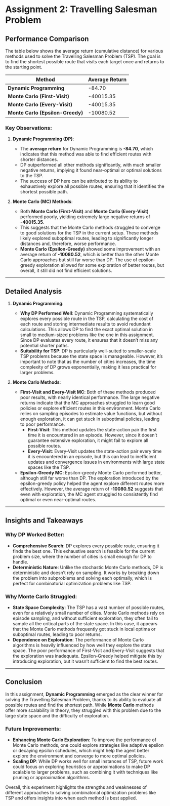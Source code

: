 # Assignment 2: Travelling Salesman Problem

## Performance Comparison

The table below shows the average return (cumulative distance) for various methods used to solve the Travelling Salesman Problem (TSP). The goal is to find the shortest possible route that visits each target once and returns to the starting point.

| Method                           | Average Return          |
|----------------------------------|-------------------------|
| **Dynamic Programming**              | -84.70                |
| **Monte Carlo (First-Visit)**        | -40015.35             |
| **Monte Carlo (Every-Visit)**        | -40015.35             |
| **Monte Carlo (Epsilon-Greedy)**     | -10080.52             |

### Key Observations:

1. **Dynamic Programming (DP)**:
    - The **average return** for Dynamic Programming is **-84.70**, which indicates that this method was able to find efficient routes with shorter distances.
    - DP outperformed all other methods significantly, with much smaller negative returns, implying it found near-optimal or optimal solutions to the TSP.
    - The success of DP here can be attributed to its ability to exhaustively explore all possible routes, ensuring that it identifies the shortest possible path.

2. **Monte Carlo (MC) Methods**:
    - Both **Monte Carlo (First-Visit)** and **Monte Carlo (Every-Visit)** performed poorly, yielding extremely large negative returns of **-40015.35**.
    - This suggests that the Monte Carlo methods struggled to converge to good solutions for the TSP in the current setup. These methods likely explored suboptimal routes, leading to significantly longer distances and, therefore, worse performance.
    - **Monte Carlo (Epsilon-Greedy)** showed some improvement with an average return of **-10080.52**, which is better than the other Monte Carlo approaches but still far worse than DP. The use of epsilon-greedy exploration allowed for some exploration of better routes, but overall, it still did not find efficient solutions.

---

## Detailed Analysis

1. **Dynamic Programming**:
    - **Why DP Performed Well**: Dynamic Programming systematically explores every possible route in the TSP, calculating the cost of each route and storing intermediate results to avoid redundant calculations. This allows DP to find the exact optimal solution in small to medium-sized problems like the one in this assignment. Since DP evaluates every route, it ensures that it doesn’t miss any potential shorter paths.
    - **Suitability for TSP**: DP is particularly well-suited to smaller-scale TSP problems because the state space is manageable. However, it’s important to note that as the number of cities increases, the time complexity of DP grows exponentially, making it less practical for larger problems.

2. **Monte Carlo Methods**:
    - **First-Visit and Every-Visit MC**: Both of these methods produced poor results, with nearly identical performance. The large negative returns indicate that the MC approaches struggled to learn good policies or explore efficient routes in this environment. Monte Carlo relies on sampling episodes to estimate value functions, but without enough exploration, it can get stuck in suboptimal policies, leading to poor performance.
        - **First-Visit**: This method updates the state-action pair the first time it is encountered in an episode. However, since it doesn’t guarantee extensive exploration, it might fail to explore all possible routes.
        - **Every-Visit**: Every-Visit updates the state-action pair every time it is encountered in an episode, but this can lead to inefficient updates and convergence issues in environments with large state spaces like the TSP.
    - **Epsilon-Greedy MC**: Epsilon-greedy Monte Carlo performed better, although still far worse than DP. The exploration introduced by the epsilon-greedy policy helped the agent explore different routes more effectively. However, the average return of **-10080.52** suggests that even with exploration, the MC agent struggled to consistently find optimal or even near-optimal routes.

---

## Insights and Takeaways

### Why DP Worked Better:
- **Comprehensive Search**: DP explores every possible route, ensuring it finds the best one. This exhaustive search is feasible for the current problem size, where the number of cities is small enough for DP to handle.
- **Deterministic Nature**: Unlike the stochastic Monte Carlo methods, DP is deterministic and doesn’t rely on sampling. It works by breaking down the problem into subproblems and solving each optimally, which is perfect for combinatorial optimization problems like TSP.

### Why Monte Carlo Struggled:
- **State Space Complexity**: The TSP has a vast number of possible routes, even for a relatively small number of cities. Monte Carlo methods rely on episode sampling, and without sufficient exploration, they often fail to sample all the critical parts of the state space. In this case, it appears that the Monte Carlo methods frequently got stuck in local optima or suboptimal routes, leading to poor returns.
- **Dependence on Exploration**: The performance of Monte Carlo algorithms is heavily influenced by how well they explore the state space. The poor performance of First-Visit and Every-Visit suggests that the exploration was inadequate. Epsilon-Greedy helped mitigate this by introducing exploration, but it wasn’t sufficient to find the best routes.

---

## Conclusion

In this assignment, **Dynamic Programming** emerged as the clear winner for solving the Travelling Salesman Problem, thanks to its ability to evaluate all possible routes and find the shortest path. While **Monte Carlo** methods offer more scalability in theory, they struggled with this problem due to the large state space and the difficulty of exploration. 

### Future Improvements:
- **Enhancing Monte Carlo Exploration**: To improve the performance of Monte Carlo methods, one could explore strategies like adaptive epsilon or decaying epsilon schedules, which might help the agent better explore the environment and converge to more optimal policies.
- **Scaling DP**: While DP works well for small instances of TSP, future work could focus on exploring heuristics or approximations to make DP scalable to larger problems, such as combining it with techniques like pruning or approximation algorithms.

Overall, this experiment highlights the strengths and weaknesses of different approaches to solving combinatorial optimization problems like TSP and offers insights into when each method is best applied.
